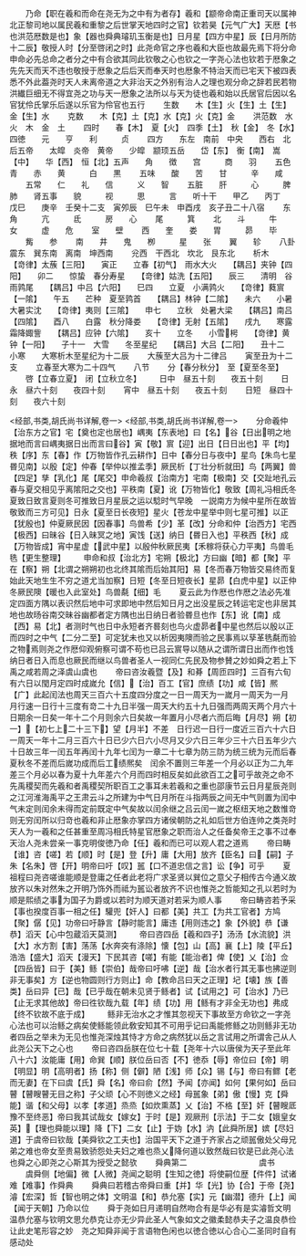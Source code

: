 <!-- { "loadSidebar": true } -->
　　乃命【职在羲和而命在尧无为之中有为者存】羲和【颛帝命南正重司天以属神北正黎司地以属民羲和重黎之后世掌天地四时之官】钦若昊【元气广大】天厯【书也洪范厯数是也】象【器也舜典璿玑玉衡是也】日月星【四方中星】辰【日月所防十二辰】敬授人时【分至啓闭之时】此尧命官之序也羲和大臣也故最先焉下将分命申命必先总命之者分之中有合欲其同此钦敬之心也钦之一字尧心法也钦若于厯象之先先天而天不违也敬授于厯象之后后天而奉天时也厯象不特治天而已宅天下被四表悉不外此葢尧时天人未离帝道之大非治天之外别有治人之理也观分命之辞若民若物洪纎巨细无不得宜尧之功与天一厯象之法所以与天为徒也羲和始以氏居官后因以名官犹伶氏掌乐后遂以乐官为伶官也五行
　　生数　　木【生】火【生】土【生】金【生】水
　　克数　　木【克】土【克】水【克】火【克】金
　　洪范数　水　火　木　金　土
　　四时　　春【木】　夏【火】　四季【土】　秋【金】　冬【水】四徳　　元　　亨　　利　　　贞
　　四方　　东左　南前　中央　　西右　北后五帝　　太皡　炎帝　黄帝　　少皡　颛顼五岳　　岱【东】　衡【南】　嵩【中】　　华【西】　恒【北】五声　　角　　徴　　宫　　　商　　羽
　　五色　　青　　赤　　黄　　　白　　黒
　　五味　　酸　　苦　　甘　　　辛　　咸
　　五常　　仁　　礼　　信　　　义　　智
　　五脏　　肝　　　心　　　脾　　　肺　　肾五事　　貌　　　视　　　思　　　言　　听十干　　甲乙　　丙丁　　戊巳　　庚辛　壬癸十二支　寅夘辰　巳午未　申酉戌　亥子丑二十八宿
　　东　　角　　　亢　　　氐　　　房　　心
　　尾　　　箕
　　北　　斗　　　牛　　　女　　　虚　　危
　　室　　壁
　　西　　奎　　娄　　胃　　　昴　　毕
　　觜　　参
　　南　　井　　鬼　　栁　　　星　　张
　　翼　　轸
　　八卦　　震东　巽东南　离南　坤西南
　　兊西　干西北　坎北　艮东北
　　析木　　【竒律】太蔟【三阳】　　寅正　　立春【初气】　雨水大火　　【耦吕】夹钟【四阳】　　卯二　　惊蛰　春分寿星　　【竒律】姑洗【五阳】　　辰三　　清明　谷雨鹑尾　　【耦吕】中吕【六阳】　　巳四　　立夏　小满鹑火　　【竒律】蕤賔【一隂】　　午五　　芒种　夏至鹑首　　【耦吕】林钟【二隂】　　未六　　小暑　大暑实沈　　【竒律】夷则【三隂】　　申七　　立秋　处暑大梁　　【耦吕】南吕【四隂】　　酉八　　白露　秋分降娄　　【竒律】无射【五隂】　　戌九　　寒露　霜降娵訾　　【耦吕】应钟【六隂】　　亥十　　立冬　　小雪枵　　【竒律】黄钟【一阳】　　子十一　大雪　　冬至星纪　　【耦吕】大吕【二阳】　　丑十二　小寒　　大寒析木至星纪为十二辰
　　大蔟至大吕为十二律吕
　　寅至丑为十二支
　　立春至大寒为二十四气
　　八节
　　分【春分秋分】　至【夏至冬至】
　　啓【立春立夏】　闭【立秋立冬】
　　日中　昼五十刻　　夜五十刻
　　日永　昼六十刻　　夜四十刻
　　宵中　昼五十刻　　夜五十刻
　　日短　昼四十刻　　夜六十刻

<经部,书类,胡氏尚书详解,卷一>
<经部,书类,胡氏尚书详解,卷一>
　　分命羲仲【治东方之官】宅【奠也定也居也】嵎夷【东表地】曰【名】谷【日出明之地据地而言曰嵎夷据日出而言曰谷】寅【敬】賔【迎】出日【日日出也】平【均】秩【序】东【春】作【万物皆作孔云耕作】日中【春分日与夜中】星鸟【朱鸟七星昬见南】以殷【定】仲春【举仲以推孟季】厥民析【丁壮分析就田】鸟【两翼】兽【四足】孳【乳化】尾【尾交】申命羲叔【治南方】宅南【极南】交【交趾地孔云春与夏交相见乎离隂阳之交也】平秩南【夏】讹【万物皆化】敬致【周礼冯相氏冬夏致日致言夏则冬可推致日月星辰之运以騐时气早晚　一説南方为候中星所在故皆敬致而三方可见】日永【夏至日长夜短】星火【苍龙中星举中则七星可推】以正【犹殷也】仲夏厥民因【因春事】鸟兽希【少】革【改】分命和仲【治西方】宅西【极西】曰昧谷【日入昧冥之地】寅饯【送】纳日【昬日入也】平秩西【秋】成【万物皆成】宵中星虚【武中星】以殷仲秋厥民夷【禾稼将获心力平夷】鸟兽毛毨【更生整理】
　　申命和叔【治北方】宅朔【极北】方曰幽【暗】都【聚】平在【察】朔【北谓之朔朔初也北终其隂而后始其阳】易【冬而春万物皆交易终而复始此天地生生不穷之道尤当加察】日短【冬至日短夜长】星昴【白虎中星】以正仲冬厥民隩【暖也入此室处】鸟兽氄【细】毛
　　夏云此为作厯也作厯之法必先准定四面方隅以表识然后地中可求即地中然后知日月之出没星辰之转运宅定也非居其地也故旸谷南交昧谷幽都者定方隅也出日纳日者验昬旦也作【东】讹【南】成【西】易【北】者测时气也日中永短者齐晷刻也鸟火虚昴者中星也然后以殷以正而四时之中气【二分二至】可定犹未也又以析因夷隩而验之民事焉以孶革毨氄而验之物焉则尧之作厯仰观俯察可谓不苟也已吕云賔导以随从之谓所谓日出而作也饯纳日者日入而息也厥民而继以鸟兽者圣人一视同仁先民及物参賛之妙如舜之若上下禹之咸若周之泽虞山虞也
　　帝曰咨汝羲暨【及】和朞【周匝四时】三百有六旬有六日以閠月定四时成嵗允【信】【治】百工【官】庶绩【功】咸【皆】熈【广】此起闰法也周天三百六十五度四分度之一日一周天为一嵗月一周天为一月　月行速一日行十三度有竒二十九日半强一周天大约五十九日强而两周天两个月六十日期余一日矣一年十二个月则余六日矣故一年置月小尽者六而后晦【月尽】朔【初一】【初七上二十三下】望【月半】不差　日行迟一日行一度近三百六十六日一周天一年十二月三百六十日已少六日六小尽月又少六日三年少三十六日五年少六十日故三年一闰五年再闰十九年七闰为一章二十七章为防三防为统三统为元而后春夏秋冬不差而后嵗功成而后工绩熈矣　闰余不置则三年差一个月必以正为二九年差三个月必以春为夏十九年差六个月而四时相反矣如此欲百工之可乎故尧之命不先禹稷契而先羲和者禹稷契所职百工之事耳未若羲和之重也邵康节云日月星辰尧则之江河淮海禹平之王肃云斗之所建为中气日月所在斗指两辰之间无中气则置为闰中气未定则闰余未得而定前既定中气矣故以闰余继之吕云闰一嵗之枢纽天地之数惟竒则无穷闰所以归竒也羲和非止厯象亦掌四方诸侯朝防之礼如后世方伯连帅之类尧时天人为一羲和之任甚重至周冯相氏特星官厯象之职而治人之任备矣帝王之事不过奉天治人尧未尝亲一事克明俊徳乃命【任】羲和而已可以观人君之道焉
　　帝曰畴【谁】咨【嗟】若【顺】时【是】登【升】庸【大用】放齐【臣名】曰【嗣】子朱【名朱】啓【开】明帝曰吁【叹】嚚【口不道忠信之言】讼【争】可乎
　　夏祖程曰尧咨嗟谁能顺是登庸之任者此老将广求圣贤以巽位之意父子相传古今通义故放齐以朱对然朱之开明乃饰外而祗为嚚讼者放齐不识也惟尧之哲能知之孔以若时为顺是熙绩之事为国子为爵或以若时为顺天道对若采为顺人事
　　帝曰畴咨若予采【事也揆度百事一相之任】驩兜【奸人】曰都【美】共工【为共工官者】方鸠【聚】僝【见】功帝曰吁静言【静时能言】庸违【用则违之】象【外貌】恭【谦恭】滔天【心中包蔵滔天莫测】
　　帝曰咨四岳【羲和四子】汤汤【水流貌】洪【大】水方割【害】荡荡【水奔突有涤除】懐【包】山【高】襄【上】陵【平丘】浩浩【盛大】滔天【漫天】下民其咨【嗟】有能【能治者】俾【使】乂【治】佥【四岳皆】曰于【美】鲧【崇伯】哉帝曰吁咈【逆】哉【治水者行其无事也拂逆则非无事矣】方【逆也物圆则行方则止】命【教命吕曰天之正理】圮【壊】族【善类】岳曰异【已】哉【已乎哉在朝未见贤于鲧者】试【试用之】可【治水】乃已【止无求其他故】帝曰徃钦哉九载【年】绩【功】用【鲧有才非全无功也】弗成【终不钦故不底于成】
　　鲧非无治水之才惟其忽视天下事故至方命钦之一字尧心法也可以治鲧之病矣使鲧能领此敎安知其不可用乎记曰禹能修鲧之功则鲧非无功者四岳之举未为无见也惟尧深烛其恃才方命之病然犹以岳之言试用之所谓舎己从人此尧公天下之心也
　　帝曰咨四岳朕在位七十载【尧年十六以唐侯为天子至此年八十六】汝能庸【用】命巽【顺】朕位岳曰否【不】徳忝【辱】帝位曰【帝】明【明显】明【高明者】扬【称】侧【僻】陋【浅】师【众】锡【与】帝曰有鳏【老而无妻】在下曰虞【氏】舜【名】帝曰俞【然】予闻【亦闻】如何【果何如】岳曰瞽【瞽瞍瞽无目之称】子父顽【心不则徳义之经】母嚚象【弟】傲【慢】克【舜能】谐【和父母】以孝【孝道】烝烝【如炊熏蒸】乂【治】不格【至】奸【瞽瞍厎豫不至终恶】帝曰我其试哉女【嫁女】于时【是】观厥刑【示法】于二女【娥皇女英】【理也舜能以理】降【下】二女【止】于妫【水】汭【此舜所居】嫔【尽妇道】于虞帝曰钦哉【美舜钦之工夫也】治国平天下之道于齐家占之顽嚚傲处父母兄弟之难也帝女至贵易致骄怨处夫妇之难也烝乂降何道以致然哉曰钦是已此尧心法也舜之心即尧之心斯其为授受之懿欤
　　舜典第二　　　　　　　　　虞书
　　虞舜侧【地偏】微【人微】尧闻之聪明【生知之徳】将使嗣位歴【件件】试诸难【难事】作舜典
　　舜典曰若稽古帝舜曰重【并】华【光】协【合】于帝【尧】濬【宏深】哲【智也明之体】文明温【和】恭允塞【实】元【幽潜】德升【上】闻【闻于天朝】乃命以位
　　舜于尧如日月递明自然吻合有是华必有是实濬哲文明温恭允塞与钦明文思允恭克让亦无少异此圣人气象如文之徽柔懿恭夫子之温良恭俭让此史笔形容之妙　尧之知舜非闻于言语物色闲也以徳合徳以心合心二圣同时自有感动处

